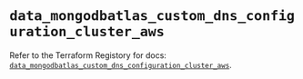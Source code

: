 # `data_mongodbatlas_custom_dns_configuration_cluster_aws`

Refer to the Terraform Registory for docs: [`data_mongodbatlas_custom_dns_configuration_cluster_aws`](https://registry.terraform.io/providers/mongodb/mongodbatlas/1.11.1/docs/data-sources/custom_dns_configuration_cluster_aws).

